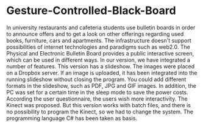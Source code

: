 Gesture-Controlled-Black-Board
==============================

In university restaurants and cafeteria students use bulletin boards in order to announce offers and to get a look on other offerings regarding used books, furniture, cars and apartments. The infrastructure doesn't support possibilities of internet technologies and paradigms such as web2.0. The Physical and Electronic Bulletin Board provides a public interactive screen, which can be used in different ways. In our version, we have integrated a number of features. This version has a slideshow. The images were placed on a Dropbox server. If an image is uploaded, it has been integrated into the running slideshow without closing the program. You could add different formats in the slideshow, such as PDF, JPG and GIF images. In addition, the PC was set for a certain time in the sleep mode to save the power costs. According the user questionnaire, the users wish more interactivity. The Kinect was proposed. But this version works with batch files, and there is no possibility to program the Kinect, so we had to change the system. The programming language C# has been taken as basis.